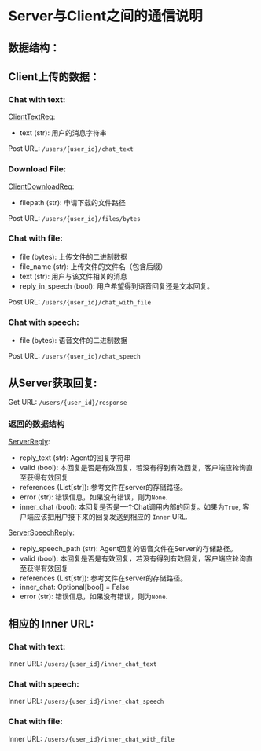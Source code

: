 # Server与Client之间的通信说明

## 数据结构：

## Client上传的数据：

### Chat with text:
[ClientTextReq](labridge/interface/http_server):
- text (str): 用户的消息字符串

Post URL: `/users/{user_id}/chat_text`

### Download File:
[ClientDownloadReq](labridge/interface/http_server.py):
- filepath (str): 申请下载的文件路径

Post URL: `/users/{user_id}/files/bytes`

### Chat with file:
- file (bytes): 上传文件的二进制数据
- file_name (str): 上传文件的文件名（包含后缀）
- text (str): 用户与该文件相关的消息
- reply_in_speech (bool): 用户希望得到语音回复还是文本回复。

Post URL: `/users/{user_id}/chat_with_file`

### Chat with speech:
- file (bytes): 语音文件的二进制数据

Post URL: `/users/{user_id}/chat_speech`

## 从Server获取回复:
Get URL: `/users/{user_id}/response`

### 返回的数据结构
[ServerReply](labridge/agent/chat_msg/msg_types.py):
- reply_text (str): Agent的回复字符串
- valid (bool): 本回复是否是有效回复，若没有得到有效回复，客户端应轮询直至获得有效回复
- references (List[str]): 参考文件在server的存储路径。
- error (str): 错误信息，如果没有错误，则为`None`.
- inner_chat (bool): 本回复是否是一个Chat调用内部的回复。如果为`True`, 客户端应该把用户接下来的回复发送到相应的 `Inner` URL.

[ServerSpeechReply](labridge/agent/chat_msg/msg_types.py):
- reply_speech_path (str): Agent回复的语音文件在Server的存储路径。
- valid (bool): 本回复是否是有效回复，若没有得到有效回复，客户端应轮询直至获得有效回复
- references (List[str]): 参考文件在server的存储路径。
- inner_chat: Optional[bool] = False
- error (str): 错误信息，如果没有错误，则为`None`.

## 相应的 Inner URL:

### Chat with text:
Inner URL: `/users/{user_id}/inner_chat_text`

### Chat with speech:
Inner URL: `/users/{user_id}/inner_chat_speech`

### Chat with file:
Inner URL: `/users/{user_id}/inner_chat_with_file`